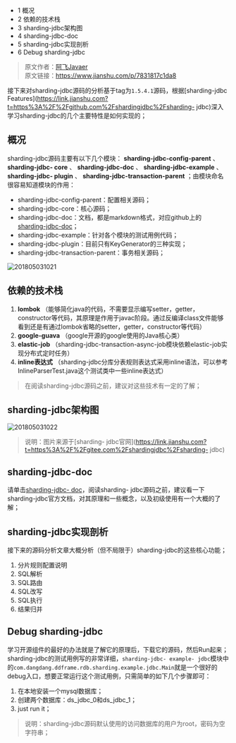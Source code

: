   * 1 概况
  * 2 依赖的技术栈
  * 3 sharding-jdbc架构图
  * 4 sharding-jdbc-doc
  * 5 sharding-jdbc实现剖析
  * 6 Debug sharding-jdbc

> 原文作者：[阿飞Javaer](https://www.jianshu.com/u/6779ec81d3b7)  
>  原文链接：<https://www.jianshu.com/p/7831817c1da8>

接下来对sharding-jdbc源码的分析基于tag为`1.5.4.1`源码，根据[sharding-jdbc
Features](https://link.jianshu.com?t=https%3A%2F%2Fgithub.com%2Fshardingjdbc%2Fsharding-
jdbc)深入学习sharding-jdbc的几个主要特性是如何实现的；

## 概况

sharding-jdbc源码主要有以下几个模块： **sharding-jdbc-config-parent** 、 **sharding-jdbc-
core** 、 **sharding-jdbc-doc** 、 **sharding-jdbc-example** 、 **sharding-jdbc-
plugin** 、 **sharding-jdbc-transaction-parent** ；由模块命名很容易知道模块的作用：

  * sharding-jdbc-config-parent：配置相关源码；
  * sharding-jdbc-core：核心源码；
  * sharding-jdbc-doc：文档，都是markdown格式，对应github上的[sharding-jdbc-doc](https://link.jianshu.com?t=https%3A%2F%2Fgithub.com%2Fshardingjdbc%2Fsharding-jdbc-doc)；
  * sharding-jdbc-example：针对各个模块的测试用例代码；
  * sharding-jdbc-plugin：目前只有KeyGenerator的三种实现；
  * sharding-jdbc-transaction-parent：事务相关源码； 

![201805031021](http://cmsblogs.qiniudn.com/201805031021.png)

## 依赖的技术栈

  1. **lombok** （能够简化java的代码，不需要显示编写setter，getter，constructor等代码，其原理是作用于javac阶段。通过反编译class文件能够看到还是有通过lombok省略的setter，getter，constructor等代码）
  2. **google-guava** （google开源的google使用的Java核心类）
  3. **elastic-job** （sharding-jdbc-transaction-async-job模块依赖elastic-job实现分布式定时任务）
  4. **inline表达式** （sharding-jdbc分库分表规则表达式采用inline语法，可以参考InlineParserTest.java这个测试类中一些inline表达式）

> 在阅读sharding-jdbc源码之前，建议对这些技术有一定的了解；

## sharding-jdbc架构图

![201805031022](http://cmsblogs.qiniudn.com/201805031022.png)

> 说明：图片来源于[sharding-
jdbc官网](https://link.jianshu.com?t=https%3A%2F%2Fgitee.com%2Fshardingjdbc%2Fsharding-
jdbc)

## sharding-jdbc-doc

请单击[sharding-jdbc-
doc](https://link.jianshu.com?t=http%3A%2F%2Fshardingjdbc.io%2F1.x%2Fdocs%2F00-overview)，阅读sharding-
jdbc源码之前，建议看一下sharding-jdbc官方文档，对其原理和一些概念，以及初级使用有一个大概的了解；

## sharding-jdbc实现剖析

接下来的源码分析文章大概分析（但不局限于）sharding-jdbc的这些核心功能；

  1. 分片规则配置说明
  2. SQL解析
  3. SQL路由
  4. SQL改写
  5. SQL执行
  6. 结果归并

## Debug sharding-jdbc

学习开源组件的最好的办法就是了解它的原理后，下载它的源码，然后Run起来；sharding-jdbc的测试用例写的非常详细，`sharding-jdbc-
example-
jdbc`模块中的`com.dangdang.ddframe.rdb.sharding.example.jdbc.Main`就是一个很好的debug入口，想要正常运行这个测试用例，只需简单的如下几个步骤即可：

  1. 在本地安装一个mysql数据库；
  2. 创建两个数据库：ds_jdbc_0和ds_jdbc_1；
  3. just run it；

> 说明：sharding-jdbc源码默认使用的访问数据库的用户为root，密码为空字符串；

